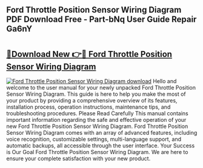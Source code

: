 ## Ford Throttle Position Sensor Wiring Diagram PDF Download Free - Part-bNq User Guide Repair Ga6nY

# <h2><a href="http://dfhl23.blite.top/?on=Ford+Throttle+Position+Sensor+Wiring+Diagram">🔗Download New 👉🔴 Ford Throttle Position Sensor Wiring Diagram</a></h2>

[![Ford Throttle Position Sensor Wiring Diagram download](https://i.imgur.com/lujVjoI.png)](http://dfhl23.blite.top/?on=Ford+Throttle+Position+Sensor+Wiring+Diagram)
Hello and welcome to the user manual for your newly unpacked Ford Throttle Position Sensor Wiring Diagram. This guide is here to help you make the most of your product by providing a comprehensive overview of its features, installation process, operation instructions, maintenance tips, and troubleshooting procedures. Please Read Carefully This manual contains important information regarding the safe and effective operation of your new Ford Throttle Position Sensor Wiring Diagram. Ford Throttle Position Sensor Wiring Diagram comes with an array of advanced features, including voice recognition, customizable settings, multi-language support, and automatic backups, all accessible through the user interface. Your Success is Our Goal Ford Throttle Position Sensor Wiring Diagram. We are here to ensure your complete satisfaction with your new product.
